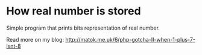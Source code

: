 # How real number is stored
Simple program that prints bits representation of real number.

Read more on my blog: http://matok.me.uk/6/php-gotcha-II-when-1-plus-7-isnt-8
